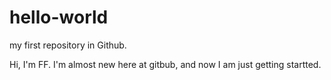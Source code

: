# hello-world
my first repository in Github.

Hi, I'm FF. I'm almost new here at gitbub, and now I am just getting startted.
